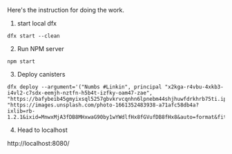 Here's the instruction for doing the work.

1. start local dfx

```
dfx start --clean
```

2. Run NPM server

```
npm start
```

3. Deploy canisters

```
dfx deploy --argument='("Numbs #Linkin", principal "x2kga-r4vbu-4xkb3-i4vl2-c7sdx-eemjh-nztfn-h5b4t-izfky-oam47-zae", "https://bafybeib45gmyixsql5257gbvkrvcqnhn6lpnebm44shjhuwfdrkhrb75ti.ipfs.w3s.link/numb.mp3", "https://images.unsplash.com/photo-1661352483938-a71afc58db4a?ixlib=rb-1.2.1&ixid=MnwxMjA3fDB8MHxwaG90by1wYWdlfHx8fGVufDB8fHx8&auto=format&fit=crop&w=688&q=80")'
```

4. Head to localhost

http://localhost:8080/
